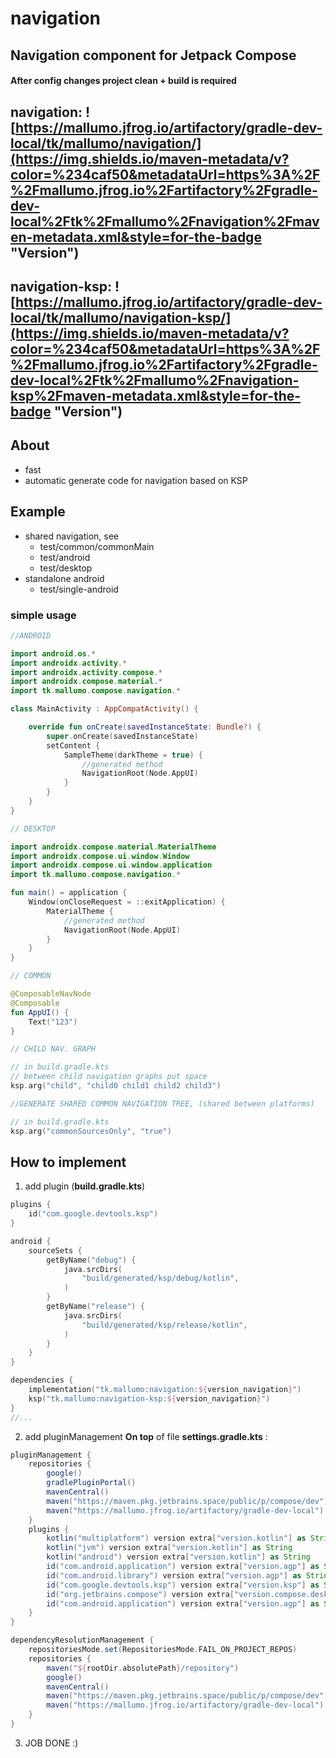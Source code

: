 # navigation

## Navigation component for Jetpack Compose

#### After config changes project clean + build is required

## navigation: ![https://mallumo.jfrog.io/artifactory/gradle-dev-local/tk/mallumo/navigation/](https://img.shields.io/maven-metadata/v?color=%234caf50&metadataUrl=https%3A%2F%2Fmallumo.jfrog.io%2Fartifactory%2Fgradle-dev-local%2Ftk%2Fmallumo%2Fnavigation%2Fmaven-metadata.xml&style=for-the-badge "Version")

## navigation-ksp: ![https://mallumo.jfrog.io/artifactory/gradle-dev-local/tk/mallumo/navigation-ksp/](https://img.shields.io/maven-metadata/v?color=%234caf50&metadataUrl=https%3A%2F%2Fmallumo.jfrog.io%2Fartifactory%2Fgradle-dev-local%2Ftk%2Fmallumo%2Fnavigation-ksp%2Fmaven-metadata.xml&style=for-the-badge "Version")

## About

* fast
* automatic generate code for navigation based on KSP

## Example

- shared navigation, see
    - test/common/commonMain
    - test/android
    - test/desktop
- standalone android
    - test/single-android

### simple usage

```kotlin
//ANDROID

import android.os.*
import androidx.activity.*
import androidx.activity.compose.*
import androidx.compose.material.*
import tk.mallumo.compose.navigation.*

class MainActivity : AppCompatActivity() {

    override fun onCreate(savedInstanceState: Bundle?) {
        super.onCreate(savedInstanceState)
        setContent {
            SampleTheme(darkTheme = true) {
                //generated method
                NavigationRoot(Node.AppUI)
            }
        }
    }
}

// DESKTOP

import androidx.compose.material.MaterialTheme 
import androidx.compose.ui.window.Window
import androidx.compose.ui.window.application
import tk.mallumo.compose.navigation.*

fun main() = application {
    Window(onCloseRequest = ::exitApplication) {
        MaterialTheme {
            //generated method
            NavigationRoot(Node.AppUI)
        }
    }
}

// COMMON

@ComposableNavNode
@Composable
fun AppUI() {
    Text("123")
}
```

```kotlin
// CHILD NAV. GRAPH

// in build.gradle.kts
// between child navigation graphs put space
ksp.arg("child", "child0 child1 child2 child3")
```

```kotlin
//GENERATE SHARED COMMON NAVIGATION TREE, (shared between platforms)

// in build.gradle.kts
ksp.arg("commonSourcesOnly", "true")
```

## How to implement

1. add plugin (**build.gradle.kts**)

```kotlin
plugins {
    id("com.google.devtools.ksp")
}

android {
    sourceSets {
        getByName("debug") {
            java.srcDirs(
                "build/generated/ksp/debug/kotlin",
            )
        }
        getByName("release") {
            java.srcDirs(
                "build/generated/ksp/release/kotlin",
            )
        }
    }
}

dependencies {
    implementation("tk.mallumo:navigation:${version_navigation}")
    ksp("tk.mallumo:navigation-ksp:${version_navigation}")
}
//...

```

2. add pluginManagement **On top** of file **settings.gradle.kts** :

```groovy
pluginManagement {
    repositories {
        google()
        gradlePluginPortal()
        mavenCentral()
        maven("https://maven.pkg.jetbrains.space/public/p/compose/dev")
        maven("https://mallumo.jfrog.io/artifactory/gradle-dev-local")
    }
    plugins {
        kotlin("multiplatform") version extra["version.kotlin"] as String
        kotlin("jvm") version extra["version.kotlin"] as String
        kotlin("android") version extra["version.kotlin"] as String
        id("com.android.application") version extra["version.agp"] as String
        id("com.android.library") version extra["version.agp"] as String
        id("com.google.devtools.ksp") version extra["version.ksp"] as String
        id("org.jetbrains.compose") version extra["version.compose.desktop"] as String
        id("com.android.application") version extra["version.agp"] as String
    }
}

dependencyResolutionManagement {
    repositoriesMode.set(RepositoriesMode.FAIL_ON_PROJECT_REPOS)
    repositories {
        maven("${rootDir.absolutePath}/repository")
        google()
        mavenCentral()
        maven("https://maven.pkg.jetbrains.space/public/p/compose/dev")
        maven("https://mallumo.jfrog.io/artifactory/gradle-dev-local")
    }
}
```

3. JOB DONE :)
